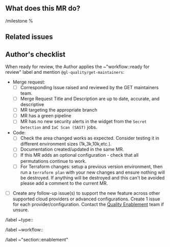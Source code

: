 <!--
# README first!

The Toolkit has a nuanced and layered design that [integrates with numerous tools and services](https://gitlab.com/gitlab-org/gitlab-environment-toolkit/-/blob/main/TECHNICAL_DESIGN.md#integrations-list). As such, it's _strongly recommended_ that you raise an issue first to discuss the best way to tackle the problem that works with the Toolkit's and dependent tool and service designs.

Any changes to the Toolkit _must_ follow our [Technical Design](https://gitlab.com/gitlab-org/gitlab-environment-toolkit/-/blob/main/TECHNICAL_DESIGN.md) guide. Changes should not go against [what the Toolkit isn't for](https://gitlab.com/gitlab-org/gitlab-environment-toolkit/-/blob/main/TECHNICAL_DESIGN.md#what-is-it-not) as well as follow our [Focused Design](https://gitlab.com/gitlab-org/gitlab-environment-toolkit/-/blob/main/TECHNICAL_DESIGN.md#focused-design) principals.

We aim to review all MRs within 2 weeks although generally it's much quicker than this. If there's been no response please ping the @gl-quality/get-maintainers group.
-->

## What does this MR do?
<!-- Briefly describe what this MR is about. -->


<!-- Set the appropriate milestone -->
/milestone %

## Related issues

<!-- There should always be a corresponding issue raised and reviewed by the GET maintainers team -->
<!-- Link related issues below. Insert the issue link or reference after the word "Closes" if merging this should automatically close it. -->

## Author's checklist

When ready for review, the Author applies the ~"workflow::ready for review" label and mention `@gl-quality/get-maintainers`:

- Merge request:
  - [ ] Corresponding Issue raised and reviewed by the GET maintainers team.
  - [ ] Merge Request Title and Description are up to date, accurate, and descriptive
  - [ ] MR targeting the appropriate branch
  - [ ] MR has a green pipeline
  - [ ] MR has no new security alerts in the widget from the `Secret Detection` and `IaC Scan (SAST)` jobs.
- Code:
  - [ ] Check the area changed works as expected. Consider testing it in different environment sizes (1k,3k,10k,etc.).
  - [ ] Documentation created/updated in the same MR.
  - [ ] If this MR adds an optional configuration - check that all permutations continue to work.
  - [ ] For Terraform changes: setup a previous version environment, then run a `terraform plan` with your new changes and ensure nothing will be destroyed. If anything will be destroyed and this can't be avoided please add a comment to the current MR.
- [ ] Create any follow-up issue(s) to support the new feature across other supported cloud providers or advanced configurations. Create 1 issue for each provider/configuration. Contact the [Quality Enablement](https://about.gitlab.com/handbook/engineering/quality/sec-enablement-qe-team/) team if unsure.

<!-- Set Work Type Classification label(s) for the MR - https://about.gitlab.com/handbook/engineering/metrics/#work-type-classification -->
/label ~type::

<!-- Set Workflow label for the MR - https://about.gitlab.com/handbook/engineering/workflow/#basics -->
/label ~workflow::

/label ~"section::enablement"
